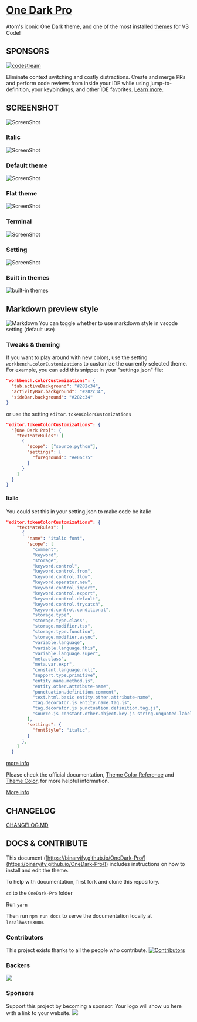 # [One Dark Pro](https://marketplace.visualstudio.com/items?itemName=zhuangtongfa.Material-theme)

Atom's iconic One Dark theme, and one of the most installed [themes](https://marketplace.visualstudio.com/search?target=VSCode&category=Themes&sortBy=Installs) for VS Code!

## SPONSORS

[![codestream](https://alt-images.codestream.com/codestream_logo_onedarkpro.png)](https://sponsorlink.codestream.com/?utm_source=vscmarket&utm_campaign=onedarkpro&utm_medium=banner)

Eliminate context switching and costly distractions. Create and merge PRs and perform code reviews from inside your IDE while using jump-to-definition, your keybindings, and other IDE favorites.
 [Learn more](https://sponsorlink.codestream.com/?utm_source=vscmarket&utm_campaign=onedarkpro&utm_medium=banner).

## SCREENSHOT
![ScreenShot](https://cdn.jsdelivr.net/gh/binaryify/onedark-pro/screenshots/normal.png)

### Italic
![ScreenShot](https://cdn.jsdelivr.net/gh/binaryify/onedark-pro/screenshots/italic.png)

### Default theme
![ScreenShot](https://cdn.jsdelivr.net/gh/binaryify/onedark-pro/screenshots/editor.png)

### Flat theme 
![ScreenShot](https://cdn.jsdelivr.net/gh/binaryify/onedark-pro/screenshots/editorflat.png)

### Terminal
![ScreenShot](https://cdn.jsdelivr.net/gh/binaryify/onedark-pro/screenshots/terminal.png)

### Setting
![ScreenShot](https://cdn.jsdelivr.net/gh/binaryify/onedark-pro/screenshots/setting.png)

### Built in themes
![built-in themes](https://cdn.jsdelivr.net/gh/binaryify/onedark-pro/screenshots/built-in-themes.png)

## Markdown preview style

![Markdown](https://cdn.jsdelivr.net/gh/binaryify/onedark-pro/screenshots/markdown.png)
You can toggle whether to use markdown style in vscode setting (default use)

### Tweaks & theming

If you want to play around with new colors, use the setting
`workbench.colorCustomizations` to customize the currently selected theme. For
example, you can add this snippet in your "settings.json" file:

```json
"workbench.colorCustomizations": {
  "tab.activeBackground": "#282c34",
  "activityBar.background": "#282c34",
  "sideBar.background": "#282c34"
}
```

or use the setting `editor.tokenColorCustomizations`

```json
"editor.tokenColorCustomizations": {
  "[One Dark Pro]": {
    "textMateRules": [
      {
        "scope": ["source.python"],
        "settings": {
          "foreground": "#e06c75"
        }
      }
    ]
  }
}
```
#### Italic 
You could set this in your setting.json to make code be italic
```json
"editor.tokenColorCustomizations": {
    "textMateRules": [
      {
        "name": "italic font",
        "scope": [
          "comment",
          "keyword",
          "storage",
          "keyword.control",
          "keyword.control.from",
          "keyword.control.flow",
          "keyword.operator.new",
          "keyword.control.import",
          "keyword.control.export",
          "keyword.control.default",
          "keyword.control.trycatch",
          "keyword.control.conditional",
          "storage.type",
          "storage.type.class",
          "storage.modifier.tsx",
          "storage.type.function",
          "storage.modifier.async",
          "variable.language",
          "variable.language.this",
          "variable.language.super",
          "meta.class",
          "meta.var.expr",
          "constant.language.null",
          "support.type.primitive",
          "entity.name.method.js",
          "entity.other.attribute-name",
          "punctuation.definition.comment",
          "text.html.basic entity.other.attribute-name",
          "tag.decorator.js entity.name.tag.js",
          "tag.decorator.js punctuation.definition.tag.js",
          "source.js constant.other.object.key.js string.unquoted.label.js",
        ],
        "settings": {
          "fontStyle": "italic",
        }
      },
    ]
  }
```


[more info](https://binaryify.github.io/OneDark-Pro)

Please check the official documentation,
[Theme Color Reference](https://code.visualstudio.com/docs/getstarted/theme-color-reference) and
[Theme Color](https://code.visualstudio.com/docs/getstarted/themes), for more helpful information.



[More info](https://code.visualstudio.com/updates/v1_15#_user-definable-syntax-highlighting-colors)

## CHANGELOG

[CHANGELOG.MD](https://github.com/Binaryify/OneDark-Pro/blob/master/CHANGELOG.md)
## DOCS & CONTRIBUTE

This document
([https://binaryify.github.io/OneDark-Pro/](https://binaryify.github.io/OneDark-Pro/))
includes instructions on how to install and edit the theme.

To help with documentation, first fork and clone this repository.

`cd` to the `OneDark-Pro` folder

Run `yarn`

Then run
`npm run docs` to serve the documentation
locally at `localhost:3000`.

### Contributors

This project exists thanks to all the people who contribute.
[![Contributors](https://opencollective.com/OneDark-Pro/contributors.svg?width=890)](https://github.com/Binaryify/OneDark-Pro/graphs/contributors)

### Backers

<a href="https://opencollective.com/onedark-pro#backers" target="_blank"><img src="https://opencollective.com/onedark-pro/backers.svg?width=890"></a>

### Sponsors

Support this project by becoming a sponsor. Your logo will show up here with a link to your website.
<a href="https://opencollective.com/onedark-pro#sponsor" target="_blank">
<img src="https://opencollective.com/onedark-pro/sponsor.svg?width=890">
</a>
